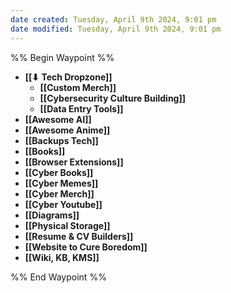 ```yaml
---
date created: Tuesday, April 9th 2024, 9:01 pm
date modified: Tuesday, April 9th 2024, 9:01 pm
---
```

%% Begin Waypoint %%
- **[[⬇ Tech Dropzone]]**
	- **[[Custom Merch]]**
	- **[[Cybersecurity Culture Building]]**
	- **[[Data Entry Tools]]**
- **[[Awesome AI]]**
- **[[Awesome Anime]]**
- **[[Backups Tech]]**
- **[[Books]]**
- **[[Browser Extensions]]**
- **[[Cyber Books]]**
- **[[Cyber Memes]]**
- **[[Cyber Merch]]**
- **[[Cyber Youtube]]**
- **[[Diagrams]]**
- **[[Physical Storage]]**
- **[[Resume & CV Builders]]**
- **[[Website to Cure Boredom]]**
- **[[Wiki, KB, KMS]]**

%% End Waypoint %%